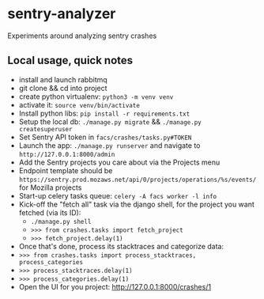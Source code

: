 # sentry-analyzer
Experiments around analyzing sentry crashes

## Local usage, quick notes
- install and launch rabbitmq
- git clone && cd into project
- create python virtualenv: `python3 -m venv venv`
- activate it: `source venv/bin/activate`
- Install python libs: `pip install -r requirements.txt`
- Setup the local db: `./manage.py migrate` && `./manage.py createsuperuser`
- Set Sentry API token in `facs/crashes/tasks.py#TOKEN`
- Launch the app: `./manage.py runserver` and navigate to `http://127.0.0.1:8000/admin`
- Add the Sentry projects you care about via the Projects menu
- Endpoint template should be `https://sentry.prod.mozaws.net/api/0/projects/operations/%s/events/` for Mozilla projects
- Start-up celery tasks queue: `celery -A facs worker -l info`
- Kick-off the "fetch all" task via the django shell, for the project you want fetched (via its ID):
  - `./manage.py shell`
  - `>>> from crashes.tasks import fetch_project`
  - `>>> fetch_project.delay(1)`
- Once that's done, process its stacktraces and categorize data:
-   `>>> from crashes.tasks import process_stacktraces, process_categories`
-   `>>> process_stacktraces.delay(1)`
-   `>>> process_categories.delay(1)`
- Open the UI for you project: http://127.0.0.1:8000/crashes/1
